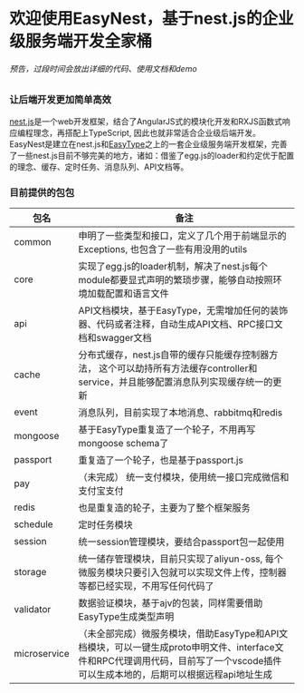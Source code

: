 # 欢迎使用EasyNest，基于nest.js的企业级服务端开发全家桶
###### 预告，过段时间会放出详细的代码、使用文档和demo

### 让后端开发更加简单高效
[nest.js](https://github.com/nestjs "nest.js")是一个web开发框架，结合了AngularJS式的模块化开发和RXJS函数式响应编程理念，再搭配上TypeScript, 因此也就非常适合企业级后端开发。EasyNest是建立在nest.js和[EasyType](https://github.com/davanchen/easytype "EasyType")之上的一套企业级服务端开发框架，完善了一些nest.js目前不够完美的地方，诸如：借鉴了egg.js的loader和约定优于配置的理念、缓存、定时任务、消息队列、API文档等。

### 目前提供的包包
|  包名 | 备注  |
| ------------ | ------------ |
|  common | 申明了一些类型和接口，定义了几个用于前端显示的Exceptions, 也包含了一些有用没用的utils |
|  core |  实现了egg.js的loader机制，解决了nest.js每个module都要显式声明的繁琐步骤，能够自动按照环境加载配置和语言文件 |
|  api |  API文档模块，基于EasyType，无需增加任何的装饰器、代码或者注释，自动生成API文档、RPC接口文档和swagger文档 |
|  cache |  分布式缓存，nest.js自带的缓存只能缓存控制器方法， 这个可以劫持所有方法缓存controller和service，并且能够配置消息队列实现缓存统一的更新 |
|  event |  消息队列，目前实现了本地消息、rabbitmq和redis |
|  mongoose |  基于EasyType重复造了一个轮子，不用再写mongoose schema了 |
|  passport |  重复造了一个轮子，也是基于passport.js |
|  pay | （未完成） 统一支付模块，使用统一接口完成微信和支付宝支付 |
|  redis | 也是重复造的轮子，主要为了整个框架服务  |
|  schedule | 定时任务模块  |
|  session | 统一session管理模块，要结合passport包一起使用  |
|  storage | 统一储存管理模块，目前只实现了aliyun-oss, 每个微服务模块只要引入包就可以实现文件上传，控制器等都已经实现，不用写任何代码了 |
| validator  | 数据验证模块，基于ajv的包装，同样需要借助EasyType生成类型声明  |
| microservice  | （未全部完成）微服务模块，借助EasyType和API文档模块，可以一键生成proto申明文件、interface文件和RPC代理调用代码，目前写了一个vscode插件可以生成本地的，后期可以根据远程api地址生成  |

